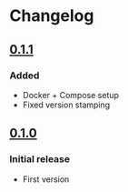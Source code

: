 # Changelog

## [0.1.1]
### Added
- Docker + Compose setup
- Fixed version stamping

## [0.1.0]
### Initial release
- First version

[0.1.1]: https://github.com/erkkah/letarette.sql/compare/v0.1.0...v0.1.1
[0.1.0]: https://github.com/erkkah/letarette.sql/releases/tag/v0.1.0
